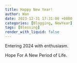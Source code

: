 ```yaml
---
title: Happy New Year!
author: Wan
date: 2023-12-31 17:31:00 +0800
categories: [Blogging, NewYear]
tags: [Blessing]
render_with_liquid: false
---
```


Entering 2024 with enthusiasm.

Hope For A New Period of Life.
